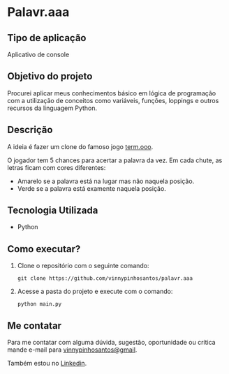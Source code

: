 # Palavr.aaa

## Tipo de aplicação

Aplicativo de console

## Objetivo do projeto

Procurei aplicar meus conhecimentos básico em lógica de programação com a utilização de conceitos como variáveis, funções, loppings e outros recursos da linguagem Python.

## Descrição

A ideia é fazer um clone do famoso jogo [term.ooo](https://term.ooo/).

O jogador tem 5 chances para acertar a palavra da vez. Em cada chute, as letras ficam com cores diferentes:

- Amarelo se a palavra está na lugar mas não naquela posição.
- Verde se a palavra está examente naquela posição.

## Tecnologia Utilizada

- Python

## Como executar?

1. Clone o repositório com o seguinte comando:
 
     `git clone https://github.com/vinnypinhosantos/palavr.aaa`

2. Acesse a pasta do projeto e execute com o comando:

    `python main.py`

## Me contatar

Para me contatar com alguma dúvida, sugestão, oportunidade ou crítica mande e-mail para [vinnypinhosantos@gmail](mailto:vinnypinhosantos@gmail).

Também estou no [Linkedin](https://www.linkedin.com/in/vinicius-de-pinho/).